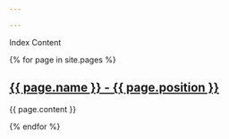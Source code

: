 ```yaml
---

---
```


Index Content

{% for page in site.pages %}
  <h2>
    <a href="{{ page.url }}">
      {{ page.name }} - {{ page.position }}
    </a>
  </h2>
  <p>{{ page.content }}</p>
{% endfor %}

